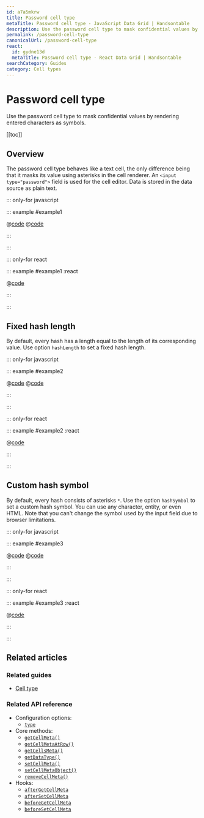 ```yaml
---
id: a7a5mkrw
title: Password cell type
metaTitle: Password cell type - JavaScript Data Grid | Handsontable
description: Use the password cell type to mask confidential values by rendering entered characters as symbols.
permalink: /password-cell-type
canonicalUrl: /password-cell-type
react:
  id: gydne13d
  metaTitle: Password cell type - React Data Grid | Handsontable
searchCategory: Guides
category: Cell types
---
```


# Password cell type

Use the password cell type to mask confidential values by rendering entered characters as symbols.

[[toc]]

## Overview

The password cell type behaves like a text cell, the only difference being that it masks its value using asterisks in the cell renderer. An `<input type="password">` field is used for the cell editor. Data is stored in the data source as plain text.

::: only-for javascript

::: example #example1

@[code](@/content/guides/cell-types/password-cell-type/javascript/example1.js)
@[code](@/content/guides/cell-types/password-cell-type/javascript/example1.ts)

:::

:::

::: only-for react

::: example #example1 :react

@[code](@/content/guides/cell-types/password-cell-type/react/example1.jsx)

:::

:::

## Fixed hash length

By default, every hash has a length equal to the length of its corresponding value. Use option `hashLength` to set a fixed hash length.

::: only-for javascript

::: example #example2

@[code](@/content/guides/cell-types/password-cell-type/javascript/example2.js)
@[code](@/content/guides/cell-types/password-cell-type/javascript/example2.ts)

:::

:::

::: only-for react

::: example #example2 :react

@[code](@/content/guides/cell-types/password-cell-type/react/example2.jsx)

:::

:::

## Custom hash symbol

By default, every hash consists of asterisks `*`. Use the option `hashSymbol` to set a custom hash symbol. You can use any character, entity, or even HTML. Note that you can't change the symbol used by the input field due to browser limitations.

::: only-for javascript

::: example #example3

@[code](@/content/guides/cell-types/password-cell-type/javascript/example3.js)
@[code](@/content/guides/cell-types/password-cell-type/javascript/example3.ts)

:::

:::

::: only-for react

::: example #example3 :react

@[code](@/content/guides/cell-types/password-cell-type/react/example3.jsx)

:::

:::

## Related articles

### Related guides

- [Cell type](@/guides/cell-types/cell-type/cell-type.md)

### Related API reference

- Configuration options:
  - [`type`](@/api/options.md#type)
- Core methods:
  - [`getCellMeta()`](@/api/core.md#getcellmeta)
  - [`getCellMetaAtRow()`](@/api/core.md#getcellmetaatrow)
  - [`getCellsMeta()`](@/api/core.md#getcellsmeta)
  - [`getDataType()`](@/api/core.md#getdatatype)
  - [`setCellMeta()`](@/api/core.md#setcellmeta)
  - [`setCellMetaObject()`](@/api/core.md#setcellmetaobject)
  - [`removeCellMeta()`](@/api/core.md#removecellmeta)
- Hooks:
  - [`afterGetCellMeta`](@/api/hooks.md#aftergetcellmeta)
  - [`afterSetCellMeta`](@/api/hooks.md#aftersetcellmeta)
  - [`beforeGetCellMeta`](@/api/hooks.md#beforegetcellmeta)
  - [`beforeSetCellMeta`](@/api/hooks.md#beforesetcellmeta)
